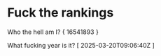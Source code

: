 # Fuck the rankings

Who the hell am I?
{ 16541893 }

What fucking year is it?
[ 2025-03-20T09:06:40Z ]
